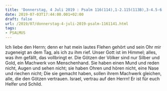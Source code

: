 ```yaml
---
title: 'Donnerstag, 4 Juli 2019 : Psalm 116(114),1-2.115(113B),3-4.5-6.8-9.'
date: 2019-07-03T17:44:00.001+02:00
draft: false
url: /2019/07/donnerstag-4-juli-2019-psalm-1161141.html
tags: 
- PSALMUS
---
```


Ich liebe den Herrn; denn er hat mein lautes Flehen gehört und sein Ohr mir zugeneigt an dem Tag, als ich zu ihm rief. Unser Gott ist im Himmel; alles, was ihm gefällt, das vollbringt er. Die Götzen der Völker sind nur Silber und Gold, ein Machwerk von Menschenhand. Sie haben einen Mund und reden nicht, Augen und sehen nicht; sie haben Ohren und hören nicht, eine Nase und riechen nicht; Die sie gemacht haben, sollen ihrem Machwerk gleichen, alle, die den Götzen vertrauen. Israel, vertrau auf den Herrn! Er ist für euch Helfer und Schild.